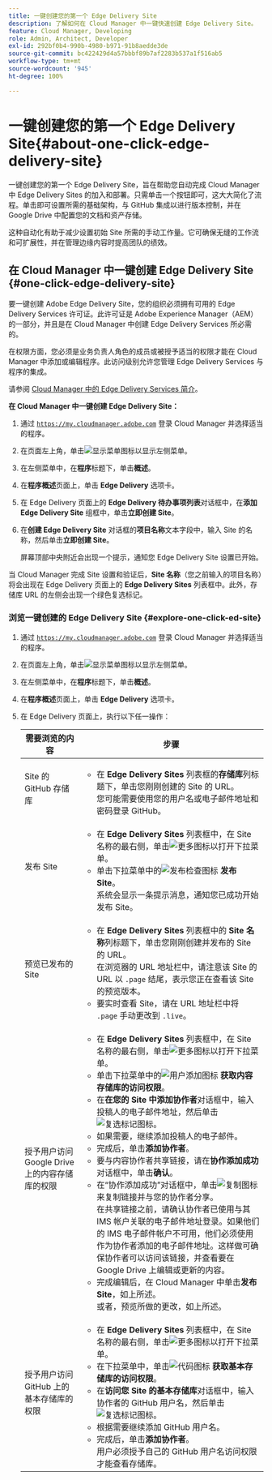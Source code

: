 ```yaml
---
title: 一键创建您的第一个 Edge Delivery Site
description: 了解如何在 Cloud Manager 中一键快速创建 Edge Delivery Site。
feature: Cloud Manager, Developing
role: Admin, Architect, Developer
exl-id: 292bf0b4-990b-4980-b971-91b8aedde3de
source-git-commit: bc422429d4a57bbbf89b7af2283b537a1f516ab5
workflow-type: tm+mt
source-wordcount: '945'
ht-degree: 100%

---
```


# 一键创建您的第一个 Edge Delivery Site{#about-one-click-edge-delivery-site}

一键创建您的第一个 Edge Delivery Site，旨在帮助您自动完成 Cloud Manager 中 Edge Delivery Sites 的加入和部署。只需单击一个按钮即可，这大大简化了流程。单击即可设置所需的基础架构，与 GitHub 集成以进行版本控制，并在 Google Drive 中配置您的文档和资产存储。

这种自动化有助于减少设置初始 Site 所需的手动工作量。它可确保无缝的工作流和可扩展性，并在管理边缘内容时提高团队的绩效。

<!-- Check out this quick 2-minute video for a step-by-step walkthrough on creating your first Edge Delivery site—no hassle, just one click.

>[!VIDEO](https://video.tv.adobe.com/v/3458975?quality=12&learn=on) -->



<!--
## Practical use cases {#use-cases}

| Use case | Description |
| --- | --- |
| Website and application deployment | <ul><li>Automate the hosting and delivery of static or dynamic sites.</li><li>Ensure fast performance through edge caching. </li></ul> |
| API gateway and content delivery | <ul><li>Optimize API responses by caching data at the edge.</li><li>Reduce backend load and improved response times. </li></ul> |
| Real-time content updates | <ul><li>Instant deployment of new content across edge locations.</li><li>Support integration with automated content pipelines. </li></ul> |
| Edge computing workloads | <ul><li>Support serverless computing to process workloads closer to users.</li><li>Reduce latency and enhance performance. </li></ul> |
| Security and governance | <ul><li>Security is provided with integrated DDoS (Distributed Denial of Service) protection and WAF (Web Application Firewall) integration.</li><li>Ensure that content is delivered securely through TLS (Transport Security Layer) encryption. </li></ul> |
-->





## 在 Cloud Manager 中一键创建 Edge Delivery Site {#one-click-edge-delivery-site}

要一键创建 Adobe Edge Delivery Site，您的组织必须拥有可用的 Edge Delivery Services 许可证。此许可证是 Adobe Experience Manager（AEM）的一部分，并且是在 Cloud Manager 中创建 Edge Delivery Services 所必需的。

在权限方面，您必须是业务负责人角色的成员或被授予适当的权限才能在 Cloud Manager 中添加或编辑程序。此访问级别允许您管理 Edge Delivery Services 与程序的集成。

请参阅 [Cloud Manager 中的 Edge Delivery Services 简介](/help/implementing/cloud-manager/edge-delivery/introduction-to-edge-delivery-services.md)。

<!-- PROPER AEM BOT CONFIGURATIONS MUST BE IN PLACE FIRST FOR AUTOMATIC CONTENT UPDATES? TRUE or FALSE? -->

**在 Cloud Manager 中一键创建 Edge Delivery Site：**

1. 通过 [`https://my.cloudmanager.adobe.com`](https://my.cloudmanager.adobe.com/) 登录 Cloud Manager 并选择适当的程序。
1. 在页面左上角，单击![显示菜单图标](https://spectrum.adobe.com/static/icons/workflow_18/Smock_ShowMenu_18_N.svg)以显示左侧菜单。
1. 在左侧菜单中，在&#x200B;**程序**&#x200B;标题下，单击&#x200B;**概述**。
1. 在&#x200B;**程序概述**&#x200B;页面上，单击 **Edge Delivery** 选项卡。
1. 在 Edge Delivery 页面上的 **Edge Delivery 待办事项列表**&#x200B;对话框中，在&#x200B;**添加 Edge Delivery Site** 组框中，单击&#x200B;**立即创建 Site**。
1. 在&#x200B;**创建 Edge Delivery Site** 对话框的&#x200B;**项目名称**&#x200B;文本字段中，输入 Site 的名称，然后单击&#x200B;**立即创建 Site**。


   屏幕顶部中央附近会出现一个提示，通知您 Edge Delivery Site 设置已开始。

当 Cloud Manager 完成 Site 设置和验证后，**Site 名称**（您之前输入的项目名称）将会出现在 Edge Delivery 页面上的 **Edge Delivery Sites** 列表框中。此外，存储库 URL 的左侧会出现一个绿色复选标记。


### 浏览一键创建的 Edge Delivery Site {#explore-one-click-ed-site}

1. 通过 [`https://my.cloudmanager.adobe.com`](https://my.cloudmanager.adobe.com/) 登录 Cloud Manager 并选择适当的程序。
1. 在页面左上角，单击![显示菜单图标](https://spectrum.adobe.com/static/icons/workflow_18/Smock_ShowMenu_18_N.svg)以显示左侧菜单。
1. 在左侧菜单中，在&#x200B;**程序**&#x200B;标题下，单击&#x200B;**概述**。
1. 在&#x200B;**程序概述**&#x200B;页面上，单击 **Edge Delivery** 选项卡。
1. 在 Edge Delivery 页面上，执行以下任一操作：

   | 需要浏览的内容 | 步骤 |
   | --- | --- |
   | Site 的 GitHub 存储库 | <ul><li>在 **Edge Delivery Sites** 列表框的&#x200B;**存储库**&#x200B;列标题下，单击您刚刚创建的 Site 的 URL。<br>您可能需要使用您的用户名或电子邮件地址和密码登录 GitHub。</li> |
   | 发布 Site | <ul><li> 在 **Edge Delivery Sites** 列表框中，在 Site 名称的最右侧，单击![更多图标](https://spectrum.adobe.com/static/icons/workflow_18/Smock_More_18_N.svg)以打开下拉菜单。</li><li>单击下拉菜单中的![发布检查图标](https://spectrum.adobe.com/static/icons/workflow_18/Smock_PublishCheck_18_N.svg) **发布 Site**。<br>系统会显示一条提示消息，通知您已成功开始发布 Site。</li></ul> |
   | 预览已发布的 Site | <ul><li>在 **Edge Delivery Sites** 列表框中的 **Site 名称**&#x200B;列标题下，单击您刚刚创建并发布的 Site 的 URL。<br>在浏览器的 URL 地址栏中，请注意该 Site 的 URL 以 `.page` 结尾，表示您正在查看该 Site 的预览版本。</li><li>要实时查看 Site，请在 URL 地址栏中将 `.page` 手动更改到 `.live`。</li></ul> |
   | 授予用户访问 Google Drive 上的内容存储库的权限 | <ul><li> 在 **Edge Delivery Sites** 列表框中，在 Site 名称的最右侧，单击![更多图标](https://spectrum.adobe.com/static/icons/workflow_18/Smock_More_18_N.svg)以打开下拉菜单。</li><li>单击下拉菜单中的![用户添加图标](https://spectrum.adobe.com/static/icons/workflow_18/Smock_UsersAdd_18_N.svg) **获取内容存储库的访问权限**。</li><li>在&#x200B;**在您的 Site 中添加协作者**&#x200B;对话框中，输入投稿人的电子邮件地址，然后单击![复选标记图标](https://spectrum.adobe.com/static/icons/workflow_18/Smock_Checkmark_18_N.svg)。</li><li>如果需要，继续添加投稿人的电子邮件。</li><li>完成后，单击&#x200B;**添加协作者**。</li><li>要与内容协作者共享链接，请在&#x200B;**协作添加成功**&#x200B;对话框中，单击&#x200B;**确认**。</li><li>在“协作添加成功”对话框中，单击![复制图标](https://spectrum.adobe.com/static/icons/workflow_18/Smock_Copy_18_N.svg)来复制链接并与您的协作者分享。<br>在共享链接之前，请确认协作者已使用与其 IMS 帐户关联的电子邮件地址登录。如果他们的 IMS 电子邮件帐户不可用，他们必须使用作为协作者添加的电子邮件地址。这样做可确保协作者可以访问该链接，并查看要在 Google Drive 上编辑或更新的内容。</li><li>完成编辑后，在 Cloud Manager 中单击&#x200B;**发布 Site**，如上所述。<br>或者，预览所做的更改，如上所述。</li></ul> |
   | 授予用户访问 GitHub 上的基本存储库的权限 | <ul><li> 在 **Edge Delivery Sites** 列表框中，在 Site 名称的最右侧，单击![更多图标](https://spectrum.adobe.com/static/icons/workflow_18/Smock_More_18_N.svg)以打开下拉菜单。</li><li>在下拉菜单中，单击![代码图标](https://spectrum.adobe.com/static/icons/workflow_18/Smock_Code_18_N.svg) **获取基本存储库的访问权限**。</li><li>在&#x200B;**访问您 Site 的基本存储库**&#x200B;对话框中，输入协作者的 GitHub 用户名，然后单击![复选标记图标](https://spectrum.adobe.com/static/icons/workflow_18/Smock_Checkmark_18_N.svg)。</li><li>根据需要继续添加 GitHub 用户名。</li><li>完成后，单击&#x200B;**添加协作者**。</li>用户必须授予自己的 GitHub 用户名访问权限才能查看存储库。 |

